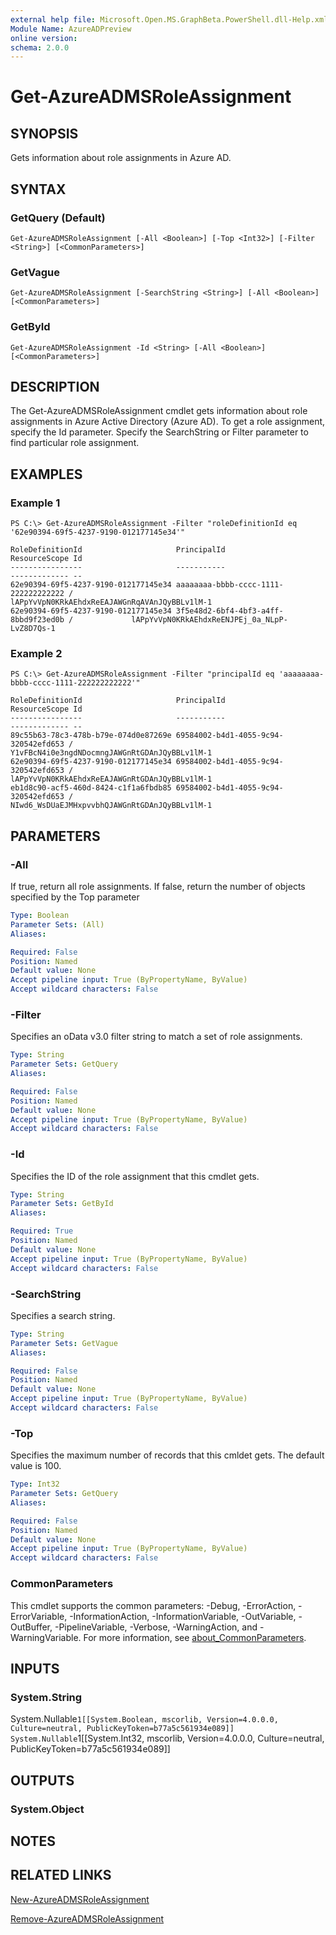 ```yaml
---
external help file: Microsoft.Open.MS.GraphBeta.PowerShell.dll-Help.xml
Module Name: AzureADPreview
online version:
schema: 2.0.0
---
```


# Get-AzureADMSRoleAssignment

## SYNOPSIS
Gets information about role assignments in Azure AD.

## SYNTAX

### GetQuery (Default)
```
Get-AzureADMSRoleAssignment [-All <Boolean>] [-Top <Int32>] [-Filter <String>] [<CommonParameters>]
```

### GetVague
```
Get-AzureADMSRoleAssignment [-SearchString <String>] [-All <Boolean>] [<CommonParameters>]
```

### GetById
```
Get-AzureADMSRoleAssignment -Id <String> [-All <Boolean>] [<CommonParameters>]
```

## DESCRIPTION
The Get-AzureADMSRoleAssignment cmdlet gets information about role assignments in Azure Active Directory (Azure AD).
To get a role assignment, specify the Id parameter. 
Specify the SearchString or Filter parameter to find particular role assignment. 

## EXAMPLES

### Example 1
```
PS C:\> Get-AzureADMSRoleAssignment -Filter "roleDefinitionId eq '62e90394-69f5-4237-9190-012177145e34'"

RoleDefinitionId                     PrincipalId                          ResourceScope Id
----------------                     -----------                          ------------- --
62e90394-69f5-4237-9190-012177145e34 aaaaaaaa-bbbb-cccc-1111-222222222222 /             lAPpYvVpN0KRkAEhdxReEAJAWGnRqAVAnJQyBBLv1lM-1
62e90394-69f5-4237-9190-012177145e34 3f5e48d2-6bf4-4bf3-a4ff-8bbd9f23ed0b /             lAPpYvVpN0KRkAEhdxReENJPEj_0a_NLpP-LvZ8D7Qs-1
```

### Example 2
```
PS C:\> Get-AzureADMSRoleAssignment -Filter "principalId eq 'aaaaaaaa-bbbb-cccc-1111-222222222222'"

RoleDefinitionId                     PrincipalId                          ResourceScope Id
----------------                     -----------                          ------------- --
89c55b63-78c3-478b-b79e-074d0e87269e 69584002-b4d1-4055-9c94-320542efd653 /             Y1vFBcN4i0e3ngdNDocmngJAWGnRtGDAnJQyBBLv1lM-1
62e90394-69f5-4237-9190-012177145e34 69584002-b4d1-4055-9c94-320542efd653 /             lAPpYvVpN0KRkAEhdxReEAJAWGnRtGDAnJQyBBLv1lM-1
eb1d8c90-acf5-460d-8424-c1f1a6fbdb85 69584002-b4d1-4055-9c94-320542efd653 /             NIwd6_WsDUaEJMHxpvvbhQJAWGnRtGDAnJQyBBLv1lM-1

```

## PARAMETERS

### -All
If true, return all role assignments.
If false, return the number of objects specified by the Top parameter

```yaml
Type: Boolean
Parameter Sets: (All)
Aliases:

Required: False
Position: Named
Default value: None
Accept pipeline input: True (ByPropertyName, ByValue)
Accept wildcard characters: False
```

### -Filter
Specifies an oData v3.0 filter string to match a set of role assignments.

```yaml
Type: String
Parameter Sets: GetQuery
Aliases:

Required: False
Position: Named
Default value: None
Accept pipeline input: True (ByPropertyName, ByValue)
Accept wildcard characters: False
```

### -Id
Specifies the ID of the role assignment that this cmdlet gets.

```yaml
Type: String
Parameter Sets: GetById
Aliases:

Required: True
Position: Named
Default value: None
Accept pipeline input: True (ByPropertyName, ByValue)
Accept wildcard characters: False
```

### -SearchString
Specifies a search string. 

```yaml
Type: String
Parameter Sets: GetVague
Aliases:

Required: False
Position: Named
Default value: None
Accept pipeline input: True (ByPropertyName, ByValue)
Accept wildcard characters: False
```

### -Top
Specifies the maximum number of records that this cmldet gets.
The default value is 100.

```yaml
Type: Int32
Parameter Sets: GetQuery
Aliases:

Required: False
Position: Named
Default value: None
Accept pipeline input: True (ByPropertyName, ByValue)
Accept wildcard characters: False
```

### CommonParameters
This cmdlet supports the common parameters: -Debug, -ErrorAction, -ErrorVariable, -InformationAction, -InformationVariable, -OutVariable, -OutBuffer, -PipelineVariable, -Verbose, -WarningAction, and -WarningVariable. For more information, see [about_CommonParameters](http://go.microsoft.com/fwlink/?LinkID=113216).

## INPUTS

### System.String
System.Nullable`1[[System.Boolean, mscorlib, Version=4.0.0.0, Culture=neutral, PublicKeyToken=b77a5c561934e089]]
System.Nullable`1[[System.Int32, mscorlib, Version=4.0.0.0, Culture=neutral, PublicKeyToken=b77a5c561934e089]]

## OUTPUTS

### System.Object

## NOTES

## RELATED LINKS

[New-AzureADMSRoleAssignment]()

[Remove-AzureADMSRoleAssignment]()
